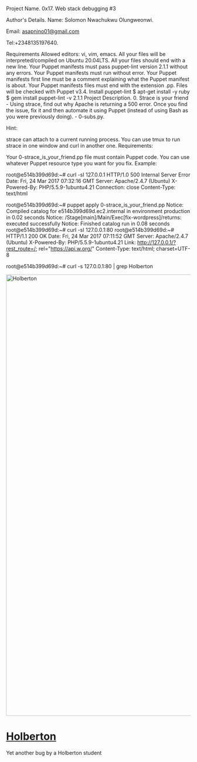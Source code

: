 Project Name.
0x17. Web stack debugging #3

Author's Details.
Name: Solomon Nwachukwu Olungweonwi.

Email: asapnino01@gmail.com

Tel:+2348135197640.

Requirements
Allowed editors: vi, vim, emacs.
All your files will be interpreted/compiled on Ubuntu 20.04LTS.
All your files should end with a new line.
Your Puppet manifests must pass puppet-lint version 2.1.1 without any errors.
Your Puppet manifests must run without error.
Your Puppet manifests first line must be a comment explaining what the Puppet manifest is about.
Your Puppet manifests files must end with the extension .pp.
Files will be checked with Puppet v3.4.
Install puppet-lint
$ apt-get install -y ruby
$ gem install puppet-lint -v 2.1.1
Project Description.
0. Strace is your friend - Using strace, find out why Apache is returning a 500 error. Once you find the issue, fix it and then automate it using Puppet (instead of using Bash as you were previously doing). - 0-subs.py.

Hint:

strace can attach to a current running process.
You can use tmux to run strace in one window and curl in another one.
Requirements:

Your 0-strace_is_your_friend.pp file must contain Puppet code.
You can use whatever Puppet resource type you want for you fix.
Example:

root@e514b399d69d:~# curl -sI 127.0.0.1
HTTP/1.0 500 Internal Server Error
Date: Fri, 24 Mar 2017 07:32:16 GMT
Server: Apache/2.4.7 (Ubuntu)
X-Powered-By: PHP/5.5.9-1ubuntu4.21
Connection: close
Content-Type: text/html

root@e514b399d69d:~# puppet apply 0-strace_is_your_friend.pp
Notice: Compiled catalog for e514b399d69d.ec2.internal in environment production in 0.02 seconds
Notice: /Stage[main]/Main/Exec[fix-wordpress]/returns: executed successfully
Notice: Finished catalog run in 0.08 seconds
root@e514b399d69d:~# curl -sI 127.0.0.1:80
root@e514b399d69d:~#
HTTP/1.1 200 OK
Date: Fri, 24 Mar 2017 07:11:52 GMT
Server: Apache/2.4.7 (Ubuntu)
X-Powered-By: PHP/5.5.9-1ubuntu4.21
Link: <http://127.0.0.1/?rest_route=/>; rel="https://api.w.org/"
Content-Type: text/html; charset=UTF-8

root@e514b399d69d:~# curl -s 127.0.0.1:80 | grep Holberton
<title>Holberton &#8211; Just another WordPress site</title>
<link rel="alternate" type="application/rss+xml" title="Holberton &raquo; Feed" href="http://127.0.0.1/?feed=rss2" />
<link rel="alternate" type="application/rss+xml" title="Holberton &raquo; Comments Feed" href="http://127.0.0.1/?feed=comments-rss2" />
        <div id="wp-custom-header" class="wp-custom-header"><img src="http://127.0.0.1/wp-content/themes/twentyseventeen/assets/images/header.jpg" width="2000" height="1200" alt="Holberton" /></div>  </div>
                            <h1 class="site-title"><a href="http://127.0.0.1/" rel="home">Holberton</a></h1>
        <p>Yet another bug by a Holberton student</p>
